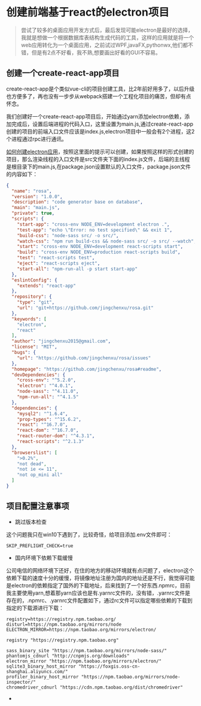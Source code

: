 # 创建前端基于react的electron项目

> 尝试了较多的桌面应用开发方式后，最后发现可能electron是最好的选择，我就是想做一个根据数据库表结构生成代码的工具，这样的应用就是将一个web应用转化为一个桌面应用，之前试过WPF,javaFX,pythonwx,他们都不错，但是有2点不好看，我不熟,想要画出好看的GUI不容易。

## 创建一个create-react-app项目

create-react-app是个类似vue-cli的项目创建工具，比2年前好用多了，以后升级也方便多了，再也没有一步步从webpack搭建一个工程化项目的痛苦，但却有点怀念。

我们创建好一个create-react-app项目后，开始通过yarn添加electron依赖，添加完成后，设置后端进程的代码入口，这里设置为main.js,通过create-react-app创建的项目的前端入口文件应该是index.js,electron项目中一般会有2个进程，这2个进程通过rpc进行通讯。

[如何创建electron应用](https://electronjs.org/docs/tutorial/first-app)，按照这里面的提示可以创建，如果按照这样的形式创建的项目，那么渲染线程的入口文件是src文件夹下面的index.js文件，后端的主线程是根目录下的main.js,在package.json设置默认的入口文件，package.json文件的内容如下：

````json
{
  "name": "rosa",
  "version": "1.0.0",
  "description": "code generator base on database",
  "main": "main.js",
  "private": true,
  "scripts": {
    "start-app": "cross-env NODE_ENV=development electron .",
    "test-app": "echo \"Error: no test specified\" && exit 1",
    "build-css": "node-sass src/ -o src/",
    "watch-css": "npm run build-css && node-sass src/ -o src/ --watch",
    "start": "cross-env NODE_ENV=development react-scripts start",
    "build": "cross-env NODE_ENV=production react-scripts build",
    "test": "react-scripts test",
    "eject": "react-scripts eject",
    "start-all": "npm-run-all -p start start-app"
  },
  "eslintConfig": {
    "extends": "react-app"
  },
  "repository": {
    "type": "git",
    "url": "git+https://github.com/jingchenxu/rosa.git"
  },
  "keywords": [
    "electron",
    "react"
  ],
  "author": "jingchenxu2015@gmail.com",
  "license": "MIT",
  "bugs": {
    "url": "https://github.com/jingchenxu/rosa/issues"
  },
  "homepage": "https://github.com/jingchenxu/rosa#readme",
  "devDependencies": {
    "cross-env": "^5.2.0",
    "electron": "^4.0.1",
    "node-sass": "^4.11.0",
    "npm-run-all": "^4.1.5"
  },
  "dependencies": {
    "mysql2": "^1.6.4",
    "prop-types": "^15.6.2",
    "react": "^16.7.0",
    "react-dom": "^16.7.0",
    "react-router-dom": "^4.3.1",
    "react-scripts": "^2.1.3"
  },
  "browserslist": [
    ">0.2%",
    "not dead",
    "not ie <= 11",
    "not op_mini all"
  ]
}

````

## 项目配置注意事项

- 跳过版本检查

这个问题我只在win10下遇到了，比较奇怪，给项目添加.env文件即可：

````
SKIP_PREFLIGHT_CHECK=true
````

- 国内环境下依赖下载缓慢

公司电信的网络环境下还好，在住的地方的移动环境就有点问题了，electron这个依赖下载的速度十分的缓慢，将镜像地址注册为国内的地址还是不行，我觉得可能是electron的依赖指定了国外的下载地址，后来找到了一个好东西.npmrc，目前我主要使用yarn,想着那yarn应该也是有.yarnrc文件的，没有错，.yarnrc文件是存在的，.npmrc、.yarnrc文件配置如下，通过rc文件可以指定哪些依赖的下载到指定的下载源进行下载：

````
registry=https://registry.npm.taobao.org/
disturl=https://npm.taobao.org/mirrors/node
ELECTRON_MIRROR=https://npm.taobao.org/mirrors/electron/
````

````
registry "https://registry.npm.taobao.org"

sass_binary_site "https://npm.taobao.org/mirrors/node-sass/"
phantomjs_cdnurl "http://cnpmjs.org/downloads"
electron_mirror "https://npm.taobao.org/mirrors/electron/"
sqlite3_binary_host_mirror "https://foxgis.oss-cn-shanghai.aliyuncs.com/"
profiler_binary_host_mirror "https://npm.taobao.org/mirrors/node-inspector/"
chromedriver_cdnurl "https://cdn.npm.taobao.org/dist/chromedriver"
````

- 





